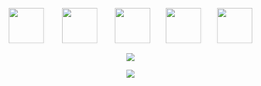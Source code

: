 <br/>
<div align="center">
  <img
    src="https://cdn.worldvectorlogo.com/logos/python-5.svg"
    width="70px"
  />&nbsp;&nbsp;&nbsp;&nbsp;&nbsp;&nbsp;&nbsp;&nbsp;
  <img
    src=""
    width="70px"
    />&nbsp;&nbsp;&nbsp;&nbsp;&nbsp;&nbsp;&nbsp;&nbsp;
  <img
    src="https://cdn.worldvectorlogo.com/logos/nodejs-icon.svg"
    width="70px"
  />&nbsp;&nbsp;&nbsp;&nbsp;&nbsp;&nbsp;&nbsp;&nbsp;<img
    src="https://p.kindpng.com/picc/s/128-1280192_github-logo-png-github-png-transparent-png.png"
    width="70px"
  />&nbsp;&nbsp;&nbsp;&nbsp;&nbsp;&nbsp;&nbsp;&nbsp;<img
    src="https://cdn.jsdelivr.net/gh/devicons/devicon@latest/icons/git/git-original.svg"
    width="70px"
  />
  <br />
  <br />
  <img
    src="https://github-readme-stats.vercel.app/api?username=miguel-mantan&show_icons=true&bg_color=151515&hide_border=true&text_color=FFF&title_color=00e5fe&icon_color=00e5fe"
  />
  <br />
  <br />
  <img
    src="http://github-readme-streak-stats.herokuapp.com?user=miguel-mantan&theme=black-ice&hide_border=true&fire=DDDDDD)](https://git.io/streak-stats"
  />
</div>
